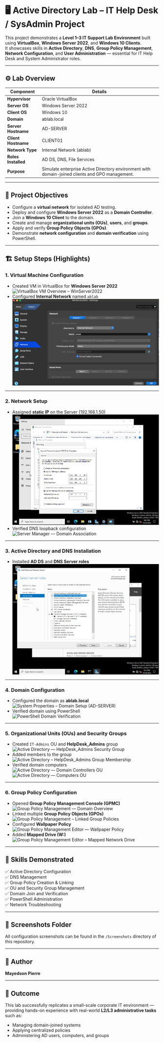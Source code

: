 # 🖥️ Active Directory Lab – IT Help Desk / SysAdmin Project

This project demonstrates a **Level 1–3 IT Support Lab Environment** built using **VirtualBox**, **Windows Server 2022**, and **Windows 10 Clients**.  
It showcases skills in **Active Directory**, **DNS**, **Group Policy Management**, **Network Configuration**, and **User Administration** — essential for IT Help Desk and System Administrator roles.

---

## ⚙️ Lab Overview

| Component | Details |
|------------|----------|
| **Hypervisor** | Oracle VirtualBox |
| **Server OS** | Windows Server 2022 |
| **Client OS** | Windows 10 |
| **Domain** | ablab.local |
| **Server Hostname** | AD-SERVER |
| **Client Hostname** | CLIENT01 |
| **Network Type** | Internal Network (ablab) |
| **Roles Installed** | AD DS, DNS, File Services |
| **Purpose** | Simulate enterprise Active Directory environment with domain-joined clients and GPO management. |

---

## 🧩 Project Objectives

- Configure a **virtual network** for isolated AD testing.
- Deploy and configure **Windows Server 2022** as a **Domain Controller**.
- Join a **Windows 10 Client** to the domain.
- Create and manage **organizational units (OUs)**, **users**, and **groups**.
- Apply and verify **Group Policy Objects (GPOs)**.
- Demonstrate **network configuration** and **domain verification** using PowerShell.

---

## 🏗️ Setup Steps (Highlights)

### 1. Virtual Machine Configuration
- Created VM in VirtualBox for **Windows Server 2022**  
  ![VirtualBox VM Overview – WinServer2022](Screenshots/VirtualBox%20VM%20Overview%20–%20WinServer2022.png)
- Configured **Internal Network** named `ablab`  
  ![VirtualBox Internal Network Configuration](Screenshots/VirtualBox%20Internal%20Network%20Configuration.png)

---

### 2. Network Setup
- Assigned **static IP** on the Server (192.168.1.50)  
  ![Static IP Setup (AD-SERVER)](Screenshots/Static%20IP%20Setup%20(AD-SERVER).png)
- Verified DNS loopback configuration  
  ![Server Manager — Domain Association](Screenshots/Server%20Manager%20—%20Domain%20Association.png)

---

### 3. Active Directory and DNS Installation
- Installed **AD DS** and **DNS Server roles**  
  ![Installing Active Directory Domain Services and DNS Roles](Screenshots/Installing%20Active%20Directory%20Domain%20Services%20and%20DNS%20Roles.png)

---

### 4. Domain Configuration
- Configured the domain as **ablab.local**  
  ![System Properties – Domain Setup (AD-SERVER)](Screenshots/System%20Properties%20–%20Domain%20Setup%20(AD-SERVER).png)
- Verified domain using PowerShell  
  ![PowerShell Domain Verification](Screenshots/PowerShell%20Domain%20Verification.png)

---

### 5. Organizational Units (OUs) and Security Groups
- Created `IT-Admins` OU and **HelpDesk_Admins** group  
  ![Active Directory — HelpDesk_Admins Security Group](Screenshots/Active%20Directory%20—%20HelpDesk_Admins%20Security%20Group.png)
- Added members to the group  
  ![Active Directory – HelpDesk_Admins Group Membership](Screenshots/Active%20Directory%20–%20HelpDesk_Admins%20Group%20Membership.png)
- Verified domain computers  
  ![Active Directory — Domain Controllers OU](Screenshots/Active%20Directory%20—%20Domain%20Controllers%20OU.png)
  ![Active Directory — Computers OU](Screenshots/Active%20Directory%20—%20Computers%20OU.png)

---

### 6. Group Policy Configuration
- Opened **Group Policy Management Console (GPMC)**  
  ![Group Policy Management — Domain Overview](Screenshots/Group%20Policy%20Management%20—%20Domain%20Overview.png)
- Linked multiple **Group Policy Objects (GPOs)**  
  ![Group Policy Management – Linked Group Policies](Screenshots/Group%20Policy%20Management%20–%20Linked%20Group%20Policies.png)
- Configured **Wallpaper Policy**  
  ![Group Policy Management Editor — Wallpaper Policy](Screenshots/Group%20Policy%20Management%20Editor%20—%20Wallpaper%20Policy.png)
- Added **Mapped Drive (W:)**  
  ![Group Policy Management Editor – Mapped Network Drive](Screenshots/Group%20Policy%20Management%20Editor%20–%20Mapped%20Network%20Drive.png)

---

## 🧠 Skills Demonstrated

✅ Active Directory Configuration  
✅ DNS Management  
✅ Group Policy Creation & Linking  
✅ OU and Security Group Management  
✅ Domain Join and Verification  
✅ PowerShell Administration  
✅ Network Troubleshooting  

---

## 📸 Screenshots Folder

All configuration screenshots can be found in the `/Screenshots` directory of this repository.

---

## 💼 Author
**Mayedson Pierre**  


---

## 🏁 Outcome
This lab successfully replicates a small-scale corporate IT environment — providing hands-on experience with real-world **L2/L3 administrative tasks** such as:
- Managing domain-joined systems  
- Applying centralized policies  
- Administering AD users, computers, and groups  
